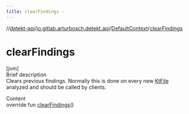 ```yaml
---
title: clearFindings -
---
```

//[detekt-api](../../index.md)/[io.gitlab.arturbosch.detekt.api](../index.md)/[DefaultContext](index.md)/[clearFindings](clear-findings.md)



# clearFindings  
[jvm]  
Brief description  
Clears previous findings. Normally this is done on every new [KtFile]() analyzed and should be called by clients.  
  
  
Content  
override fun [clearFindings](clear-findings.md)()  



